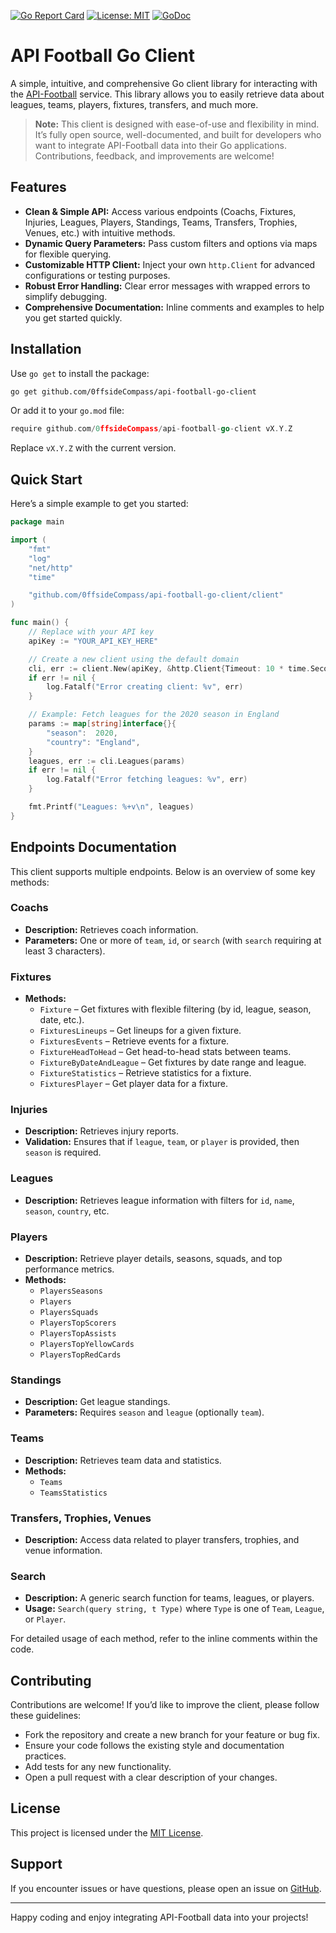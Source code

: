 [![Go Report Card](https://goreportcard.com/badge/github.com/0ffsideCompass/api-football-go-client)](https://github.com/0ffsideCompass/api-football-go-client)
[![License: MIT](https://img.shields.io/badge/License-MIT-blue.svg)](https://opensource.org/licenses/MIT)
[![GoDoc](https://pkg.go.dev/badge/github.com/0ffsideCompass/api-football-go-client.svg)](https://pkg.go.dev/github.com/0ffsideCompass/api-football-go-client)

# API Football Go Client

A simple, intuitive, and comprehensive Go client library for interacting with the [API-Football](https://www.api-football.com/) service. This library allows you to easily retrieve data about leagues, teams, players, fixtures, transfers, and much more.

> **Note:** This client is designed with ease-of-use and flexibility in mind. It’s fully open source, well-documented, and built for developers who want to integrate API-Football data into their Go applications. Contributions, feedback, and improvements are welcome!

## Features

- **Clean & Simple API:** Access various endpoints (Coachs, Fixtures, Injuries, Leagues, Players, Standings, Teams, Transfers, Trophies, Venues, etc.) with intuitive methods.
- **Dynamic Query Parameters:** Pass custom filters and options via maps for flexible querying.
- **Customizable HTTP Client:** Inject your own `http.Client` for advanced configurations or testing purposes.
- **Robust Error Handling:** Clear error messages with wrapped errors to simplify debugging.
- **Comprehensive Documentation:** Inline comments and examples to help you get started quickly.

## Installation

Use `go get` to install the package:

```bash
go get github.com/0ffsideCompass/api-football-go-client
```

Or add it to your `go.mod` file:

```go
require github.com/0ffsideCompass/api-football-go-client vX.Y.Z
```

Replace `vX.Y.Z` with the current version.

## Quick Start

Here’s a simple example to get you started:

```go
package main

import (
    "fmt"
    "log"
    "net/http"
    "time"

    "github.com/0ffsideCompass/api-football-go-client/client"
)

func main() {
    // Replace with your API key
    apiKey := "YOUR_API_KEY_HERE"

    // Create a new client using the default domain
    cli, err := client.New(apiKey, &http.Client{Timeout: 10 * time.Second})
    if err != nil {
        log.Fatalf("Error creating client: %v", err)
    }

    // Example: Fetch leagues for the 2020 season in England
    params := map[string]interface{}{
        "season":  2020,
        "country": "England",
    }
    leagues, err := cli.Leagues(params)
    if err != nil {
        log.Fatalf("Error fetching leagues: %v", err)
    }

    fmt.Printf("Leagues: %+v\n", leagues)
}
```

## Endpoints Documentation

This client supports multiple endpoints. Below is an overview of some key methods:

### Coachs
- **Description:** Retrieves coach information.
- **Parameters:** One or more of `team`, `id`, or `search` (with `search` requiring at least 3 characters).

### Fixtures
- **Methods:** 
  - `Fixture` – Get fixtures with flexible filtering (by id, league, season, date, etc.).
  - `FixturesLineups` – Get lineups for a given fixture.
  - `FixturesEvents` – Retrieve events for a fixture.
  - `FixtureHeadToHead` – Get head-to-head stats between teams.
  - `FixtureByDateAndLeague` – Get fixtures by date range and league.
  - `FixtureStatistics` – Retrieve statistics for a fixture.
  - `FixturesPlayer` – Get player data for a fixture.

### Injuries
- **Description:** Retrieves injury reports.
- **Validation:** Ensures that if `league`, `team`, or `player` is provided, then `season` is required.

### Leagues
- **Description:** Retrieves league information with filters for `id`, `name`, `season`, `country`, etc.

### Players
- **Description:** Retrieve player details, seasons, squads, and top performance metrics.
- **Methods:** 
  - `PlayersSeasons`
  - `Players`
  - `PlayersSquads`
  - `PlayersTopScorers`
  - `PlayersTopAssists`
  - `PlayersTopYellowCards`
  - `PlayersTopRedCards`

### Standings
- **Description:** Get league standings.
- **Parameters:** Requires `season` and `league` (optionally `team`).

### Teams
- **Description:** Retrieves team data and statistics.
- **Methods:**
  - `Teams`
  - `TeamsStatistics`

### Transfers, Trophies, Venues
- **Description:** Access data related to player transfers, trophies, and venue information.

### Search
- **Description:** A generic search function for teams, leagues, or players.
- **Usage:** `Search(query string, t Type)` where `Type` is one of `Team`, `League`, or `Player`.

For detailed usage of each method, refer to the inline comments within the code.

## Contributing

Contributions are welcome! If you’d like to improve the client, please follow these guidelines:

- Fork the repository and create a new branch for your feature or bug fix.
- Ensure your code follows the existing style and documentation practices.
- Add tests for any new functionality.
- Open a pull request with a clear description of your changes.

## License

This project is licensed under the [MIT License](LICENSE).

## Support

If you encounter issues or have questions, please open an issue on [GitHub](https://github.com/0ffsideCompass/api-football-go-client/issues).

---

Happy coding and enjoy integrating API-Football data into your projects!